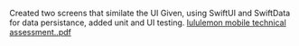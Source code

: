 Created two screens that similate the UI Given, using SwiftUI and SwiftData for data persistance, added unit and UI testing. 
[lululemon mobile technical assessment..pdf](https://github.com/marlhex/Lululemon_SwiftData/files/14976185/lululemon.mobile.technical.assessment.pdf)

